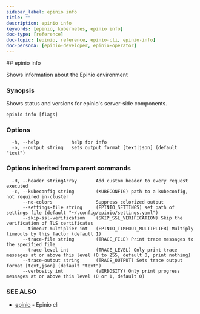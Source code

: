 ```yaml
---
sidebar_label: epinio info
title: ""
description: epinio info
keywords: [epinio, kubernetes, epinio info]
doc-type: [reference]
doc-topic: [epinio, reference, epinio-cli, epinio-info]
doc-persona: [epinio-developer, epinio-operator]
---
```


<head>
  <link rel="canonical" href="https://docs.epinio.io/references/commands/cli/epinio_info"/>
</head>
## epinio info

Shows information about the Epinio environment

### Synopsis

Shows status and versions for epinio's server-side components.

```
epinio info [flags]
```

### Options

```
  -h, --help            help for info
  -o, --output string   sets output format [text|json] (default "text")
```

### Options inherited from parent commands

```
  -H, --header stringArray       Add custom header to every request executed
  -c, --kubeconfig string        (KUBECONFIG) path to a kubeconfig, not required in-cluster
      --no-colors                Suppress colorized output
      --settings-file string     (EPINIO_SETTINGS) set path of settings file (default "~/.config/epinio/settings.yaml")
      --skip-ssl-verification    (SKIP_SSL_VERIFICATION) Skip the verification of TLS certificates
      --timeout-multiplier int   (EPINIO_TIMEOUT_MULTIPLIER) Multiply timeouts by this factor (default 1)
      --trace-file string        (TRACE_FILE) Print trace messages to the specified file
      --trace-level int          (TRACE_LEVEL) Only print trace messages at or above this level (0 to 255, default 0, print nothing)
      --trace-output string      (TRACE_OUTPUT) Sets trace output format [text,json] (default "text")
      --verbosity int            (VERBOSITY) Only print progress messages at or above this level (0 or 1, default 0)
```

### SEE ALSO

* [epinio](./epinio.md)	 - Epinio cli


